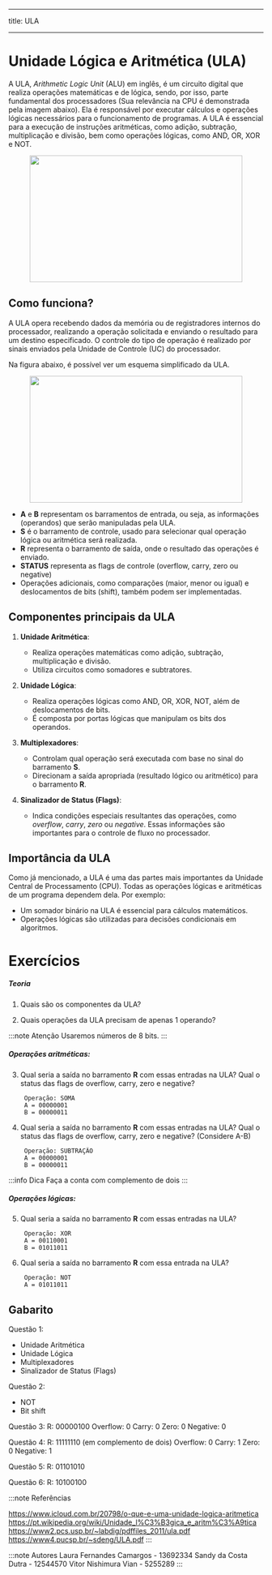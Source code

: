 
---
title: ULA

---

# Unidade Lógica e Aritmética (ULA)

A ULA, *Arithmetic Logic Unit* (ALU) em inglês, é um circuito digital que realiza operações matemáticas e de lógica, sendo, por isso, parte fundamental dos processadores (Sua relevância na CPU é demonstrada pela imagem abaixo). Ela é responsável por executar cálculos e operações lógicas necessários para o funcionamento de programas. A ULA é essencial para a execução de instruções aritméticas, como adição, subtração, multiplicação e divisão, bem como operações lógicas, como AND, OR, XOR e NOT.

<p align="center">
    <img width="420" height="250" src="https://github.com/user-attachments/assets/b7298738-6d7c-4eda-90b7-c6e67e293c1d"/>
</p>

## Como funciona?

A ULA opera recebendo dados da memória ou de registradores internos do processador, realizando a operação solicitada e enviando o resultado para um destino especificado. O controle do tipo de operação é realizado por sinais enviados pela Unidade de Controle (UC) do processador.

Na figura abaixo, é possível ver um esquema simplificado da ULA. 

<p align="center">
    <img width="420" height="250" src="https://github.com/user-attachments/assets/bb54a992-de80-429a-ad6c-59296189d575"/>
</p>

- **A** e **B** representam os barramentos de entrada, ou seja, as informações (operandos) que serão manipuladas pela ULA.
- **S** é o barramento de controle, usado para selecionar qual operação lógica ou aritmética será realizada.
- **R** representa o barramento de saída, onde o resultado das operações é enviado.
- **STATUS** representa as flags de controle (overflow, carry, zero ou negative)
- Operações adicionais, como comparações (maior, menor ou igual) e deslocamentos de bits (shift), também podem ser implementadas.


## Componentes principais da ULA

1. **Unidade Aritmética**:
   - Realiza operações matemáticas como adição, subtração, multiplicação e divisão.
   - Utiliza circuitos como somadores e subtratores.

2. **Unidade Lógica**:
   - Realiza operações lógicas como AND, OR, XOR, NOT, além de deslocamentos de bits.
   - É composta por portas lógicas que manipulam os bits dos operandos.

3. **Multiplexadores**:
   - Controlam qual operação será executada com base no sinal do barramento **S**.
   - Direcionam a saída apropriada (resultado lógico ou aritmético) para o barramento **R**.

4. **Sinalizador de Status (Flags)**:
   - Indica condições especiais resultantes das operações, como *overflow*, *carry*, *zero* ou *negative*. Essas informações são importantes para o controle de fluxo no processador.

## Importância da ULA

Como já mencionado, a ULA é uma das partes mais importantes da Unidade Central de Processamento (CPU). Todas as operações lógicas e aritméticas de um programa dependem dela. Por exemplo:
- Um somador binário na ULA é essencial para cálculos matemáticos.
- Operações lógicas são utilizadas para decisões condicionais em algoritmos.

# Exercícios
##### Teoria

1. Quais são os componentes da ULA?

2. Quais operações da ULA precisam de apenas 1 operando?

:::note Atenção
Usaremos números de 8 bits.
:::
##### Operações aritméticas:
3. Qual seria a saída no barramento **R** com essas entradas na ULA? Qual o status das flags de overflow, carry, zero e negative?
    ```
     Operação: SOMA
     A = 00000001
     B = 00000011
    ```
4. Qual seria a saída no barramento **R** com essas entradas na ULA? Qual o status das flags de overflow, carry, zero e negative? (Considere A-B)
    ```
     Operação: SUBTRAÇÃO
     A = 00000001
     B = 00000011
    ```
:::info Dica
Faça a conta com complemento de dois
:::

##### Operações lógicas:
5. Qual seria a saída no barramento **R** com essas entradas na ULA?
    ```
     Operação: XOR
     A = 00110001
     B = 01011011
    ```
6. Qual seria a saída no barramento **R** com essa entrada na ULA?
    ```
     Operação: NOT
     A = 01011011
    ```

## Gabarito
Questão 1:
- Unidade Aritmética
- Unidade Lógica
- Multiplexadores
- Sinalizador de Status (Flags)

Questão 2:
- NOT
- Bit shift

Questão 3:
R: 00000100
Overflow: 0
Carry: 0
Zero: 0
Negative: 0

Questão 4:
R: 11111110 (em complemento de dois)
Overflow: 0
Carry: 1
Zero: 0
Negative: 1

Questão 5:
R: 01101010

Questão 6:
R: 10100100

:::note Referências

https://www.icloud.com.br/20798/o-que-e-uma-unidade-logica-aritmetica
https://pt.wikipedia.org/wiki/Unidade_l%C3%B3gica_e_aritm%C3%A9tica
https://www2.pcs.usp.br/~labdig/pdffiles_2011/ula.pdf
https://www4.pucsp.br/~sdeng/ULA.pdf
:::

:::note Autores
Laura Fernandes Camargos - 13692334
Sandy da Costa Dutra - 12544570
Vitor Nishimura Vian - 5255289
:::
